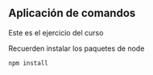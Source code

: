 ## Aplicación de comandos

Este es el ejercicio del curso

Recuerden instalar los paquetes de node

``` 
npm install
```